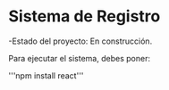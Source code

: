 <h1> Sistema de Registro </h1>

-Estado del proyecto: En construcción.

Para ejecutar el sistema, debes poner:

'''npm install react'''

